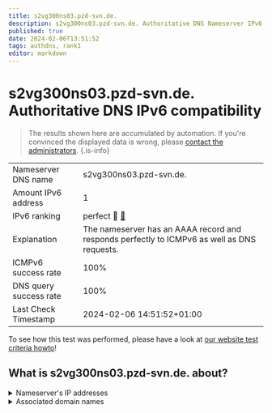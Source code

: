 ```yaml
---
title: s2vg300ns03.pzd-svn.de.
description: s2vg300ns03.pzd-svn.de. Authoritative DNS Nameserver IPv6 compatibility
published: true
date: 2024-02-06T13:51:52
tags: authdns, rank1
editor: markdown
---
```


# s2vg300ns03.pzd-svn.de. Authoritative DNS IPv6 compatibility

> The results shown here are accumulated by automation. If you're convinced the displayed data is wrong, please [contact the administrators](/howto/chat). 
{.is-info}




|   |   |
| - | - |
| Nameserver DNS name | s2vg300ns03.pzd-svn.de.
| Amount IPv6 address | 1
| IPv6 ranking | perfect :1st_place_medal: [🔗](/howto/ranking) |
| Explanation | The nameserver has an AAAA record and responds perfectly to ICMPv6 as well as DNS requests. |
| ICMPv6 success rate | 100%|
| DNS query success rate | 100% |
| Last Check Timestamp | 2024-02-06 14:51:52+01:00 |

To see how this test was performed, please have a look at [our website test criteria howto](/howto/testcriteria/authdns)!


## What is s2vg300ns03.pzd-svn.de. about?




<details>
<summary>Nameserver's IP addresses</summary>

2a02:101c:1800:1300::12

</details>



<details>
<summary>Associated domain names</summary>

www.sachsen.de

</details>
